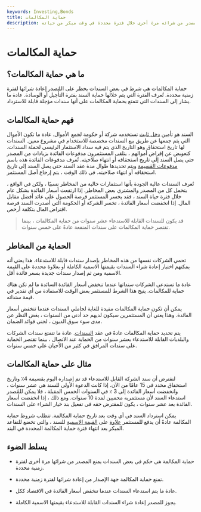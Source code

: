 ```yaml
---
keywords: Investing,Bonds
title: حماية المكالمات
description: حماية المكالمات هي بند في السند يمنع المصدر من شرائه مرة أخرى خلال فترة محددة في وقت مبكر من حياته.
---
```


# حماية المكالمات
## ما هي حماية المكالمات؟

حماية المكالمات هي شرط في بعض السندات يحظر على المُصدر إعادة شرائها لفترة زمنية محددة. تُعرف الفترة التي يتم خلالها حماية السند بفترة التأجيل أو الوسادة. عادة ما يشار إلى السندات التي تتمتع بحماية المكالمات على أنها سندات مؤجلة قابلة للاسترداد.

## فهم حماية المكالمات

السند هو تأمين [دخل ثابت](/fixedincome) تستخدمه شركة أو حكومة لجمع الأموال. عادة ما تكون الأموال التي يتم جمعها عن طريق بيع السندات مخصصة للاستخدام في مشروع معين. السندات لها تاريخ استحقاق وهو التاريخ الذي يتم فيه سداد الاستثمار الرئيسي لحملة السندات. كتعويض عن إقراض أموالهم ، يتلقى المستثمرون مدفوعات الفائدة بزيادات من المصدر حتى يصل السند إلى تاريخ استحقاقه أو انتهاء صلاحيته. تُعرف مدفوعات الفائدة هذه باسم [مدفوعات القسيمة](/coupon) ويتم تحديدها طوال مدة عقد السند حتى يصل السند إلى تاريخ استحقاقه أو انتهاء صلاحيته. في ذلك الوقت ، يتم إرجاع أصل المستثمر.

تُعرف السندات عالية الجودة بأنها استثمارات خالية من المخاطر نسبيًا ، ولكن في الواقع ، يتحمل كل من المصدر والمشتري بعض المخاطر. إذا ارتفعت أسعار الفائدة بشكل عام خلال فترة حياة السند ، فقد يخسر المستثمر فرصة الحصول على عائد أفضل مقابل المال. إذا انخفضت أسعار الفائدة ، تخسر الشركة أو الحكومة التي أصدرت السند فرصة اقتراض المال بتكلفة أرخص.

> قد يكون للسندات القابلة للاستدعاء عشر سنوات من حماية المكالمات ، بينما تقتصر حماية المكالمات على سندات المنفعة عادةً على خمس سنوات.

>

## الحماية من المخاطر

تحمي الشركات نفسها من هذه المخاطر بإصدار سندات قابلة للاستدعاء. هذا يعني أنه يمكنهم اختيار إعادة شراء السندات بقيمتها الاسمية الكاملة أو بعلاوة محددة على القيمة الاسمية ومن ثم إصدار سندات جديدة بسعر فائدة أقل.

عادة ما تستدعي الشركات سنداتها عندما تنخفض أسعار الفائدة السائدة ما لم تكن هناك حماية للمكالمات. يتيح هذا الشرط للمستثمر بعض الوقت للاستفادة من أي تقدير في قيمة سنداته.

يمكن أن تكون حماية المكالمات مفيدة للغاية لحاملي السندات عندما تنخفض أسعار الفائدة. وهذا يعني أن المستثمرين سيكون لديهم حد أدنى من السنوات ، بغض النظر عن مدى سوء سوق الديون ، لجني فوائد الضمان.

يتم تحديد حماية المكالمات عادةً في عقد [السندات](/indenture). عادة ما تتمتع سندات الشركات والبلديات القابلة للاستدعاء بعشر سنوات من الحماية عند الاتصال ، بينما تقتصر الحماية على سندات المرافق في كثير من الأحيان على خمس سنوات.

## مثال على حماية المكالمات

لنفترض أن سند الشركة القابل للاستدعاء قد تم إصداره اليوم بقسيمة 4٪ وتاريخ استحقاق محدد في 15 عامًا من الآن. إذا كانت الدعوة الأولى للسند هي عشر سنوات ، وانخفضت أسعار الفائدة إلى 3 ٪ في السنوات الخمس المقبلة ، فلا يمكن للمُصدر استدعاء السند لأن مستثمريه محميين لمدة 10 سنوات. ومع ذلك ، إذا انخفضت أسعار الفائدة بعد عشر سنوات ، يكون للمقترض حقه في تفعيل بند خيار الشراء على السندات.

يمكن استرداد السند في أي وقت بعد تاريخ حماية المكالمة. تتطلب شروط حماية المكالمة عادةً أن يدفع للمستثمر [علاوة](/at-a-premium) على [القيمة الاسمية](/facevalue) للسند ، والتي تخضع للتقاعد المبكر بعد انتهاء فترة حماية المكالمة المحددة في البند.

## يسلط الضوء

- حماية المكالمة هي حكم في بعض السندات يمنع المصدر من شرائها مرة أخرى لفترة زمنية محددة.

- تمنع حماية المكالمة جهة الإصدار من إعادة شرائها لفترة زمنية محددة.

- عادة ما يتم استدعاء السندات عندما تنخفض أسعار الفائدة في الاقتصاد ككل.

- يجوز للمصدر إعادة شراء السندات القابلة للاستدعاء بقيمتها الاسمية الكاملة.

